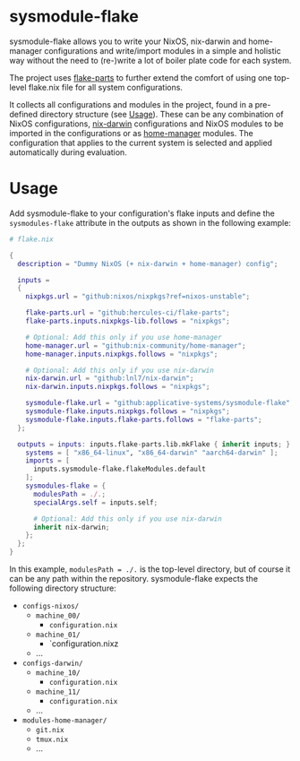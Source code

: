 # sysmodule-flake

sysmodule-flake allows you to write your NixOS, nix-darwin and home-manager configurations and write/import modules in a simple and holistic way without the need to (re-)write a lot of boiler plate code for each system.

The project uses [flake-parts](https://github.com/hercules-ci/flake-parts) to further extend the comfort of using one top-level flake.nix file for all system configurations.

It collects all configurations and modules in the project, found in a pre-defined directory structure (see [Usage](#Usage)). These can be any combination of NixOS configurations, [nix-darwin](https://github.com/LnL7/nix-darwin) configurations and NixOS modules to be imported in the configurations or as [home-manager](https://github.com/nix-community/home-manager) modules. 
The configuration that applies to the current system is selected and applied automatically during evaluation.

# Usage

Add sysmodule-flake to your configuration's flake inputs and define the `sysmodules-flake` attribute in the outputs as shown in the following example:

```nix
# flake.nix

{
  description = "Dummy NixOS (+ nix-darwin + home-manager) config";

  inputs = 
  {
    nixpkgs.url = "github:nixos/nixpkgs?ref=nixos-unstable";

    flake-parts.url = "github:hercules-ci/flake-parts";
    flake-parts.inputs.nixpkgs-lib.follows = "nixpkgs";

    # Optional: Add this only if you use home-manager
    home-manager.url = "github:nix-community/home-manager";
    home-manager.inputs.nixpkgs.follows = "nixpkgs";

    # Optional: Add this only if you use nix-darwin
    nix-darwin.url = "github:lnl7/nix-darwin";
    nix-darwin.inputs.nixpkgs.follows = "nixpkgs";

    sysmodule-flake.url = "github:applicative-systems/sysmodule-flake";
    sysmodule-flake.inputs.nixpkgs.follows = "nixpkgs";
    sysmodule-flake.inputs.flake-parts.follows = "flake-parts";
  };

  outputs = inputs: inputs.flake-parts.lib.mkFlake { inherit inputs; } {
    systems = [ "x86_64-linux", "x86_64-darwin" "aarch64-darwin" ];
    imports = [
      inputs.sysmodule-flake.flakeModules.default
    ];
    sysmodules-flake = {
      modulesPath = ./.;
      specialArgs.self = inputs.self;

      # Optional: Add this only if you use nix-darwin
      inherit nix-darwin;
    };
  };
}
```

In this example, `modulesPath = ./.` is the top-level directory, but of course it can be any path within the repository. sysmodule-flake expects the following directory structure:

- `configs-nixos/`
	- `machine_00/`
		- `configuration.nix`
	- `machine_01/`
		- `configuration.nixz 
	- ...
- `configs-darwin/`
	- `machine_10/`
		- `configuration.nix`
	- `machine_11/`
		- `configuration.nix`
	- ...
- `modules-home-manager/`
	- `git.nix`
	- `tmux.nix`
	- ...

